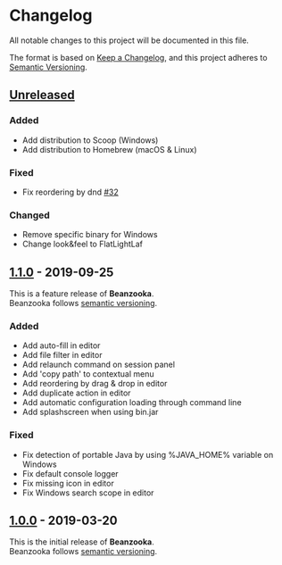 # Changelog
All notable changes to this project will be documented in this file.

The format is based on [Keep a Changelog](https://keepachangelog.com/en/1.0.0/),
and this project adheres to [Semantic Versioning](https://semver.org/spec/v2.0.0.html).

## [Unreleased]

### Added
- Add distribution to Scoop (Windows)
- Add distribution to Homebrew (macOS & Linux)

### Fixed
- Fix reordering by dnd [#32](https://github.com/nbbrd/beanzooka/issues/32)

### Changed
- Remove specific binary for Windows
- Change look&feel to FlatLightLaf

## [1.1.0] - 2019-09-25

This is a feature release of **Beanzooka**.   
Beanzooka follows [semantic versioning](http://semver.org/).

### Added
- Add auto-fill in editor
- Add file filter in editor
- Add relaunch command on session panel
- Add 'copy path' to contextual menu
- Add reordering by drag & drop in editor
- Add duplicate action in editor
- Add automatic configuration loading through command line
- Add splashscreen when using bin.jar

### Fixed
- Fix detection of portable Java by using %JAVA_HOME% variable on Windows
- Fix default console logger
- Fix missing icon in editor
- Fix Windows search scope in editor

## [1.0.0] - 2019-03-20

This is the initial release of **Beanzooka**.   
Beanzooka follows [semantic versioning](http://semver.org/).

[Unreleased]: https://github.com/nbbrd/beanzooka/compare/v1.1.0...HEAD
[1.1.0]: https://github.com/nbbrd/beanzooka/compare/v1.0.0...v1.1.0
[1.0.0]: https://github.com/nbbrd/beanzooka/releases/tag/v1.0.0
